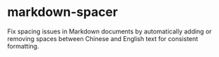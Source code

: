 # markdown-spacer
Fix spacing issues in Markdown documents by automatically adding or removing spaces between Chinese and English text for consistent formatting. 
